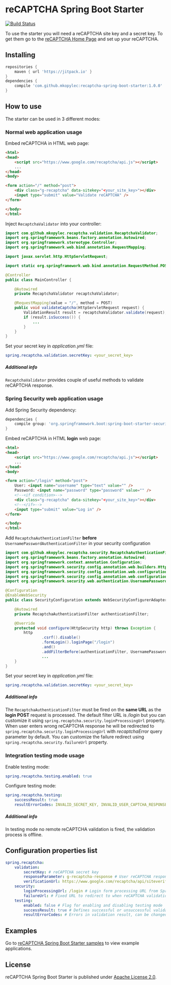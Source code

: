 # reCAPTCHA Spring Boot Starter
[![Build Status](https://travis-ci.org/mkopylec/recaptcha-spring-boot-starter.svg?branch=master)](https://travis-ci.org/mkopylec/recaptcha-spring-boot-starter)

To use the starter you will need a reCAPTCHA site key and a secret key.
To get them go to the [reCAPTCHA Home Page](https://www.google.com/recaptcha/intro/index.html) and set up your reCAPTCHA.

## Installing

```gradle
repositories {
    maven { url 'https://jitpack.io' }
}
dependencies {
    compile 'com.github.mkopylec:recaptcha-spring-boot-starter:1.0.0'
}
```

## How to use
The starter can be used in 3 different modes:

### Normal web application usage
Embed reCAPTCHA in HTML web page:

```html
<html>
<head>
    <script src="https://www.google.com/recaptcha/api.js"></script>
    ...
</head>
<body>

<form action="/" method="post">
    <div class="g-recaptcha" data-sitekey="<your_site_key>"></div>
    <input type="submit" value="Validate reCAPTCHA" />
</form>

</body>
</html>
```

Inject `RecaptchaValidator` into your controller:

```java
import com.github.mkopylec.recaptcha.validation.RecaptchaValidator;
import org.springframework.beans.factory.annotation.Autowired;
import org.springframework.stereotype.Controller;
import org.springframework.web.bind.annotation.RequestMapping;

import javax.servlet.http.HttpServletRequest;

import static org.springframework.web.bind.annotation.RequestMethod.POST;

@Controller
public class MainController {

    @Autowired
    private RecaptchaValidator recaptchaValidator;

    @RequestMapping(value = "/", method = POST)
    public void validateCaptcha(HttpServletRequest request) {
        ValidationResult result = recaptchaValidator.validate(request);
        if (result.isSuccess()) {
            ...
        }
    }
}
```

Set your secret key in _application.yml_ file:

```yaml
spring.recaptcha.validation.secretKey: <your_secret_key>
```

##### Additional info
`RecaptchaValidator` provides couple of useful methods to validate reCAPTCHA response.

### Spring Security web application usage
Add Spring Security dependency:

```gradle
dependencies {
    compile group: 'org.springframework.boot:spring-boot-starter-security:1.3.0.RELEASE'
}
```

Embed reCAPTCHA in HTML **login** web page:

```html
<html>
<head>
    <script src="https://www.google.com/recaptcha/api.js"></script>
    ...
</head>
<body>

<form action="/login" method="post">
    User: <input name="username" type="text" value="" />
    Password: <input name="password" type="password" value="" />
    <!--<if condition>-->
    <div class="g-recaptcha" data-sitekey="<your_site_key>"></div>
    <!--</if>-->
    <input type="submit" value="Log in" />
</form>

</body>
</html>
```

Add `RecaptchaAuthenticationFilter` **before** `UsernamePasswordAuthenticationFilter` in your security configuration

```java
import com.github.mkopylec.recaptcha.security.RecaptchaAuthenticationFilter;
import org.springframework.beans.factory.annotation.Autowired;
import org.springframework.context.annotation.Configuration;
import org.springframework.security.config.annotation.web.builders.HttpSecurity;
import org.springframework.security.config.annotation.web.configuration.EnableWebSecurity;
import org.springframework.security.config.annotation.web.configuration.WebSecurityConfigurerAdapter;
import org.springframework.security.web.authentication.UsernamePasswordAuthenticationFilter;

@Configuration
@EnableWebSecurity
public class SecurityConfiguration extends WebSecurityConfigurerAdapter {

    @Autowired
    private RecaptchaAuthenticationFilter authenticationFilter;

    @Override
    protected void configure(HttpSecurity http) throws Exception {
        http
                .csrf().disable()
                .formLogin().loginPage("/login")
                .and()
                .addFilterBefore(authenticationFilter, UsernamePasswordAuthenticationFilter.class)
                ...
    }
}
```

Set your secret key in _application.yml_ file:

```yaml
spring.recaptcha.validation.secretKey: <your_secret_key>
```

##### Additional info
The `RecaptchaAuthenticationFilter` must be fired on the **same URL** as the **login POST** request is processed.
The default filter URL is _/login_ but you can customize it using `spring.recaptcha.security.loginProcessingUrl` property.
When user enters wrong reCAPTCHA response he will be redirected to `spring.recaptcha.security.loginProcessingUrl` with _recaptchaError_ query parameter by default.
You can customize the failure redirect using `spring.recaptcha.security.failureUrl` property.

### Integration testing mode usage
Enable testing mode:

```yaml
spring.recaptcha.testing.enabled: true
```

Configure testing mode:

```yaml
spring.recaptcha.testing:
    successResult: true
    resultErrorCodes: INVALID_SECRET_KEY, INVALID_USER_CAPTCHA_RESPONSE
```

##### Additional info
In testing mode no remote reCAPTCHA validation is fired, the validation process is offline.

## Configuration properties list

```yaml
spring.recaptcha:
    validation:
        secretKey: # reCAPTCHA secret key
        responseParameter: g-recaptcha-response # User reCAPTCHA response HTTP request parameter
        verificationUrl: https://www.google.com/recaptcha/api/siteverify # reCAPTCHA validation endpoint
    security:
        loginProcessingUrl: /login # Login form processing URL from Spring Security configuration
        failureUrl: # Fixed URL to redirect to when reCAPTCHA validation fails
    testing:
        enabled: false # Flag for enabling and disabling testing mode
        successResult: true # Defines successful or unsuccessful validation result, can be changed during tests
        resultErrorCodes: # Errors in validation result, can be changed during tests
```

## Examples
Go to [reCAPTCHA Spring Boot Starter samples](https://github.com/mkopylec/recaptcha-spring-boot-starter-samples) to view example applications.

## License
reCAPTCHA Spring Boot Starter is published under [Apache License 2.0](http://www.apache.org/licenses/LICENSE-2.0).
